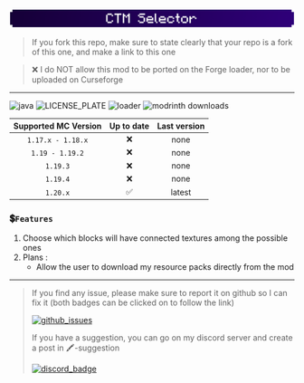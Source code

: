 ![banner](https://github.com/Aeldit/CTMSelector/blob/1.20.x/images/banner_small.png?raw=true)

> If you fork this repo, make sure to state clearly that your repo is a fork of this one, and make a link to this one

> ❌ I do NOT allow this mod to be ported on the Forge loader, nor to be uploaded on Curseforge

***

![java](https://img.shields.io/badge/Java-ED8B00?style=for-the-badge&logo=openjdk&logoColor=white)
![LICENSE_PLATE](https://img.shields.io/github/license/Aeldit/Cyan?style=for-the-badge)
![loader](https://img.shields.io/badge/modloader-Fabric-1976d2?style=for-the-badge)
![modrinth downloads](https://img.shields.io/modrinth/dt/CTM%20Selector?color=2e0078&labelColor=2e0078&label=downloads&logo=modrinth&style=for-the-badge)

| Supported MC Version | Up to date | Last version |
|:--------------------:|:----------:|:------------:|
|  `1.17.x - 1.18.x`   |     ❌      |     none     |
|   `1.19 - 1.19.2`    |     ❌      |     none     |
|       `1.19.3`       |     ❌      |     none     |
|       `1.19.4`       |     ❌      |     none     |
|       `1.20.x`       |     ✅      |    latest    |

### 💲`Features`

1. Choose which blocks will have connected textures among the possible ones
2. Plans :
    - Allow the user to download my resource packs directly from the mod

***

> If you find any issue, please make sure to report it on github so I can fix it (both badges can be clicked on to
> follow the link)
>
> [![github_issues](https://img.shields.io/github/issues/Aeldit/CTMSelector?color=red&style=for-the-badge&logo=github)](https://github.com/Aeldit/CTMSelector/issues)
>
> If you have a suggestion, you can go on my discord server and create a post in 🖍️-suggestion
>
> [![discord_badge](https://img.shields.io/discord/750243612473819188?color=7289da&label=DISCORD&logo=discord&logoColor=7289da&style=for-the-badge)](https://discord.gg/PcYPpqzhKS)
